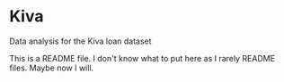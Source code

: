 # Kiva
Data analysis for the Kiva loan dataset

This is a README file. I don't know what to put here as I rarely README files. Maybe now I will.